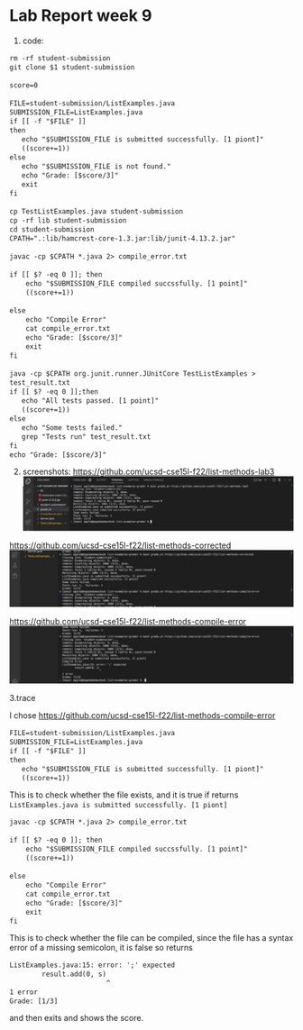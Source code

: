 # Lab Report week 9

1. code:

```
rm -rf student-submission
git clone $1 student-submission
 
score=0
 
FILE=student-submission/ListExamples.java
SUBMISSION_FILE=ListExamples.java
if [[ -f "$FILE" ]]
then
   echo "$SUBMISSION_FILE is submitted successfully. [1 piont]"
   ((score+=1))
else
   echo "$SUBMISSION_FILE is not found."
   echo "Grade: [$score/3]"
   exit
fi
 
cp TestListExamples.java student-submission
cp -rf lib student-submission
cd student-submission
CPATH=".:lib/hamcrest-core-1.3.jar:lib/junit-4.13.2.jar"
 
javac -cp $CPATH *.java 2> compile_error.txt

if [[ $? -eq 0 ]]; then
    echo "$SUBMISSION_FILE compiled succssfully. [1 point]"
    ((score+=1))
 
else
    echo "Compile Error"
    cat compile_error.txt
    echo "Grade: [$score/3]"
    exit
fi

java -cp $CPATH org.junit.runner.JUnitCore TestListExamples > test_result.txt
if [[ $? -eq 0 ]];then
   echo "All tests passed. [1 point]"
   ((score+=1))
else
   echo "Some tests failed."
   grep "Tests run" test_result.txt
fi
echo "Grade: [$score/3]"
```

2. screenshots:
https://github.com/ucsd-cse15l-f22/list-methods-lab3
![Image](pic1.png)

https://github.com/ucsd-cse15l-f22/list-methods-corrected
![Image](pic2.png)

https://github.com/ucsd-cse15l-f22/list-methods-compile-error
![Image](pic3.png)

3.trace

I chose https://github.com/ucsd-cse15l-f22/list-methods-compile-error

```
FILE=student-submission/ListExamples.java
SUBMISSION_FILE=ListExamples.java
if [[ -f "$FILE" ]]
then
   echo "$SUBMISSION_FILE is submitted successfully. [1 piont]"
   ((score+=1))
```

This is to check whether the file exists, and it is true if returns `ListExamples.java is submitted successfully. [1 piont]`

```
javac -cp $CPATH *.java 2> compile_error.txt

if [[ $? -eq 0 ]]; then
    echo "$SUBMISSION_FILE compiled succssfully. [1 point]"
    ((score+=1))
 
else
    echo "Compile Error"
    cat compile_error.txt
    echo "Grade: [$score/3]"
    exit
fi
```

This is to check whether the file can be compiled, since the file has a syntax error of a missing semicolon, 
it is false so returns 

```Compile Error
ListExamples.java:15: error: ';' expected
        result.add(0, s)
                        ^
1 error
Grade: [1/3]
```

and then exits and shows the score.
